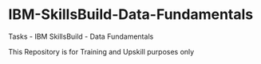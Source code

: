 # IBM-SkillsBuild-Data-Fundamentals
Tasks - IBM SkillsBuild - Data Fundamentals


This Repository is for Training and Upskill purposes only
